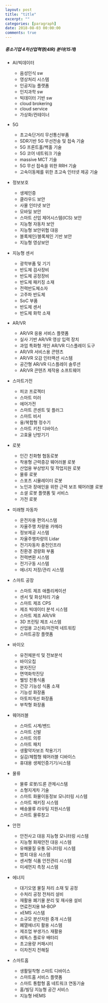 ```yaml
---
layout: post
title: "title"
excerpt: ""
categories: [paragraph]
date: 2018-08-03 00:00:00
comments: true
---
```


##### 중소기업 4차산업혁명(4IR) 분야(15개)

- AI/빅데이터
    - 음성인식 sw
    - 영상처리 시스템
    - 인공지능 플랫폼
    - 인지과학 sw
    - 빅데이터 기반 sw
    - cloud brokering
    - cloud service
    - 가상화/컨테이너

- 5G
    - 초고속단거리 무선통신부품
    - SDR기반 5G 무선전송 및 접속 기술
    - 5G 프론트홀/백홀 기술
    - 5G 코어 네트워크 기술
    - massive MCT 기술
    - 5G 무선 접속을 위한 RRH 기술
    - 고속이동체를 위한 초고속 인터넷 제공 기술

- 정보보호
    - 생체인증
    - 클라우드 보안
    - 사물 인터넷 보안
    - 모바일 보안
    - 스마트 산업 제어시스템(ICS) 보안
    - 지능형 자동차 보안
    - 지능형 보안위협 대응
    - 블록체인/블록체인 기반 보안
    - 지능형 영상보안

- 지능형 센서
    - 광학부품 및 기기
    - 반도체 검사장비
    - 반도체 공정장비
    - 반도체 패키징 소재
    - 전력반도체소자
    - 고주파 반도체
    - SoC 부품
    - 반도체 센서
    - 반도체 화학 소재

- AR/VR
    - AR/VR 응용 서비스 플랫폼
    - 실사 기반 AR/VR 영상 입력 장치
    - 과업 특화형 개인 AR/VR 디스플레이 도구
    - AR/VR 서비스용 콘텐츠
    - AR/VR 오감 인터랙션 시스템
    - 공간형 AR/VR 디스플레이 솔루션
    - AR/VR 콘텐츠 제작용 소프트웨어

- 스마트가전
    - 피코 프로젝터
    - 스마트 미러
    - 에어가전
    - 스마트 콘센트 및 플러그
    - 스마트 비서
    - 융/복합형 정수기
    - 스마트 키친 디바이스
    - 고효율 난방기기

- 로봇
    - 인간 친화형 협동로봇
    - 착용형 근력증강 웨어러블 로봇
    - 산업용 부상방지 및 작업지원 로봇
    - 물류 로봇
    - 스포츠 시뮬레이터 로봇
    - 노인과 장애인을 위한 근력 보조 웨어러블 로봇
    - 소셜 로봇 플랫폼 및 서비스
    - 가전 로봇

- 미래형 자동차
    - 운전자용 편의시스템
    - 자율주행 차량용 카메라
    - 정보제공 시스템
    - 자율주행차량의 Lidar
    - 전기자동차 충전인프라
    - 친환경 경량화 부품
    - 전력변환 시스템
    - 전기구동 시스템
    - 에너지 저장/관리 시스템

- 스마트 공장
    - 스마트 제조 애플리케이션
    - 센서 및 화상처리 기술
    - 스마트 제조 CPS
    - 제조 빅데이터 분석 시스템
    - 스마트 제조 AR/VR
    - 3D 프린팅 제조 시스템
    - 산업용 고신뢰/저전력 네트워킹
    - 스마트공장 플랫폼

- 바이오
    - 유전체분석 및 전보분석
    - 바이오칩
    - 분자진단
    - 면역화학진당
    - 웰빙 전통식품
    - 건강 기능성 식품 소재
    - 기능성 화장품
    - 아토피개선 화장품
    - 부착형 화장품

- 웨어러블
    - 스마트 시계/밴드
    - 스마트 신발
    - 스마트 의루
    - 스마트 패치
    - 생활약자보조 착용기기
    - 실감/체험형 웨어러블 디바이스
    - 휴대용 생체인증기기/시스템

- 물류
    - 물류 로봇/드론 관제시스템
    - 소형지게차 기술
    - 스마트 화물이동정보 모니터링 시스템
    - 스마트 패키징 시스템
    - 배송물류 라우팅 지원시스템
    - 스마트 물류창고

- 안전
    - 안전사고 대응 지능형 모니터링 시스템
    - 지능형 화재안전 대응 시스템
    - 유해물질 유통 모니터링 시스템
    - 범죄 대응 시스템
    - 센서형 식품 안전관리 시스템
    - 미세먼지 측정 시스템

- 에너지
    - 대기오염 물질 처리 소재 및 공정
    - 수처리 공정 전처리 설비
    - 재활용 폐기물 분리 및 재사용 설비
    - 연료전지용 M-BOP
    - xEMS 시스템
    - 소규모 분산자원 중개 시스템
    - 폐열에너지 활용 시스템
    - 제조업 부생가스 재활용
    - 레독스 플로우 배터리
    - 초고용량 커패시터
    - 이차전지 전해질

- 스마트홈
    - 생활밀착형 스마트 디바이스
    - 스마트홈 서비스 플랫폼
    - 스마트 통합형 홈 네트워크 연동기술
    - 홈/빌딩 지능형 공간 서비스
    - 지능형 HEMS
